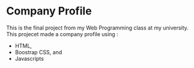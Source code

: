 # Company Profile
This is the final project from my Web Programming class at my university.
This projecet made a company profile using : 
- HTML, 
- Boostrap CSS, and 
- Javascripts

